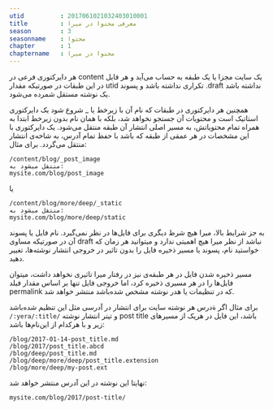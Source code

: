 ```yaml
---
utid          : 2017061021032403010001
title         : معرفی محتوا در میرا
season        : 3
seasonname    : محتوا
chapter       : 1
chaptername   : محتوا در میرا
---
```



<p>هر دایرکتوری فرعی در content یک سایت مجزا یا یک طبقه به حساب می‌آید و هر فایل در این طبقات در صورتیکه مقدار utid تکراری نداشته باشد و پسوند .draft نداشته باشد یک نوشته مستقل شمرده می‌شود.</p>

<p>همچنین هر دایرکتوری در طبقات که نام آن با زیرخط یا _ شروع شود یک دایرکتوری استاتیک است و محتویات آن جستجو نخواهد شد، بلکه با همان نام بدون زیرخط ابتدا به همراه تمام محتویاتش، به مسیر اصلی انتشار آن طبقه منتقل می‌شود. یک دایرکتوری با این مشخصات در هر عمقی از طبقه که باشد با حفظ تمام آدرس، به شاخه‌ی انتشار منتقل می‌گردد. برای مثال:</p>

<pre><code>/content/blog/_post_image
منتقل میشود به:
mysite.com/blog/post_image
</code></pre>

<p>یا</p>

<pre><code>/content/blog/more/deep/_static
منتقل میشود به:
mysite.com/blog/more/deep/static
</code></pre>

<p>به جز شرایط بالا، میرا هیچ شرط دیگری برای فایل‌ها در نظر نمی‌گیرد. نام فایل یا پسوند آن در صورتیکه مساوی draft نباشد از نظر میرا هیچ اهمیتی ندارد و میتوانید هر زمان که خواستید نام، پسوند یا مسیر ذخیره فایل را بدون تاثیر در خروجی انتشار نوشته‌ها، تغییر دهید.</p>

<p>مسیر ذخیره شدن فایل در هر طبقه‌ی نیز در رفتار میرا تاثیری نخواهد داشت، میتوان فایل‌ها را در هر مسیری ذخیره کرد، اما خروجی فایل تنها بر اساس مقدار فیلد permalink که در تنظیمات یا هدر نوشته مشخص شده‌باشد منتشر خواهد شد.</p>

<p>برای مثال اگر ةدرس هر نوشته سایت برای انتشار در آدرسی مثل این تنظیم شده‌باشد
<code>/:yera/:title/</code>
و تیتر انتشار نوشته post title باشد، این فایل در هریک از مسیرهای زیر و با هرکدام از این‌نام‌ها باشد:</p>

<pre><code>/blog/2017-01-14-post_title.md
/blog/2017/post_title.abcd
/blog/deep/post_title.md
/blog/deep/more/deep/post_title.extension
/blog/more/deep/my-post.ext
</code></pre>

<p>نهایتا این نوشته در این آدرس منتشر خواهد شد:</p>

<pre><code>mysite.com/blog/2017/post-title/
</code></pre>

